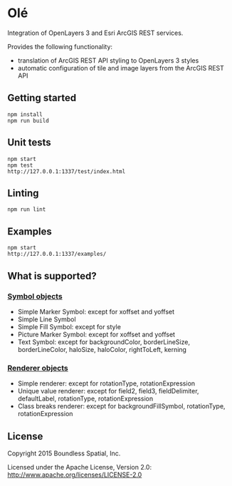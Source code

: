 # Olé

Integration of OpenLayers 3 and Esri ArcGIS REST services.

Provides the following functionality:
  * translation of ArcGIS REST API styling to OpenLayers 3 styles
  * automatic configuration of tile and image layers from the ArcGIS REST API

## Getting started
    npm install
    npm run build

## Unit tests
    npm start
    npm test
    http://127.0.0.1:1337/test/index.html

## Linting
    npm run lint

## Examples
    npm start
    http://127.0.0.1:1337/examples/

## What is supported?

### <a href="http://resources.arcgis.com/en/help/arcgis-rest-api/index.html#/Symbol_Objects/02r3000000n5000000/">Symbol objects</a>
  * Simple Marker Symbol: except for xoffset and yoffset
  * Simple Line Symbol
  * Simple Fill Symbol: except for style
  * Picture Marker Symbol: except for xoffset and yoffset
  * Text Symbol: except for backgroundColor, borderLineSize, borderLineColor, haloSize, haloColor, rightToLeft, kerning

### <a href="http://resources.arcgis.com/en/help/arcgis-rest-api/index.html#/Renderer_objects/02r30000019t000000/">Renderer objects</a>
  * Simple renderer: except for rotationType, rotationExpression
  * Unique value renderer: except for field2, field3, fieldDelimiter, defaultLabel, rotationType, rotationExpression
  * Class breaks renderer: except for backgroundFillSymbol, rotationType, rotationExpression

## License

Copyright 2015 Boundless Spatial, Inc.

Licensed under the Apache License, Version 2.0: http://www.apache.org/licenses/LICENSE-2.0
